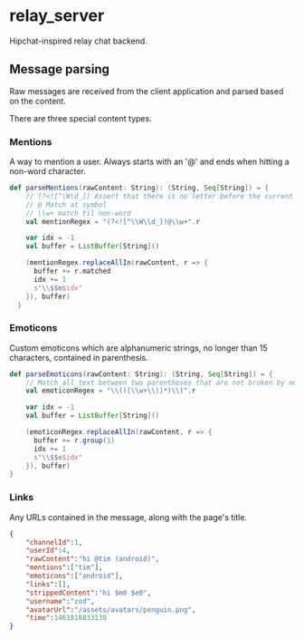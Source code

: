# relay_server
Hipchat-inspired relay chat backend.

## Message parsing
Raw messages are received from the client application and parsed based on the
content.

There are three special content types.

### Mentions

A way to mention a user. Always starts with an '@' and ends when hitting a 
non-word character.

```scala
def parseMentions(rawContent: String): (String, Seq[String]) = {
    // (?<![^\W\d_]) Assert that there is no letter before the current position
    // @ Match at symbol
    // \\w+ match til non-word
    val mentionRegex = "(?<![^\\W\\d_])@\\w+".r

    var idx = -1
    val buffer = ListBuffer[String]()

    (mentionRegex.replaceAllIn(rawContent, r => {
      buffer += r.matched
      idx += 1
      s"\\$$m$idx"
    }), buffer)
  }

```

### Emoticons

Custom emoticons which are alphanumeric strings, no longer than 15 
characters, contained in parenthesis.

```scala
def parseEmoticons(rawContent: String): (String, Seq[String]) = {
    // Match all text between two parentheses that are not broken by non-words
    val emoticonRegex = "\\(([\\w+\\)]*)\\)".r

    var idx = -1
    val buffer = ListBuffer[String]()

    (emoticonRegex.replaceAllIn(rawContent, r => {
      buffer += r.group(1)
      idx += 1
      s"\\$$e$idx"
    }), buffer)
}
```

### Links

Any URLs contained in the message, along with the page's title.

```json
{
	"channelId":1,
	"userId":4,
	"rawContent":"hi @tim (android)",
	"mentions":["tim"],
	"emoticons":["android"],
	"links":[],
	"strippedContent":"hi $m0 $e0",
	"username":"zod",
	"avatarUrl":"/assets/avatars/penguin.png",
	"time":1461818833138
}
```
